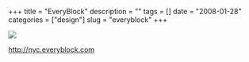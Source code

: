 +++
title = "EveryBlock"
description = ""
tags = []
date = "2008-01-28"
categories = ["design"]
slug = "everyblock"
+++


 

  <div id="screens-thumbs" class="clearfix">
    <div class="txt-center" id="design-submission"><a href="http://nyc.everyblock.com/"><img id='bluga-thumbnail-1045' class='bluga-thumbnail large' src='http://media.konigi.com/bluga/
wt47f281d714cc6_0.jpg'/></a></div>  
  </div>   
<p><a href="http://nyc.everyblock.com/">http://nyc.everyblock.com</a></p>




